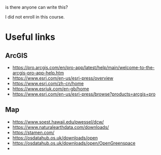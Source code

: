 is there anyone can write this?

I did not enroll in this course.
# Useful links

## ArcGIS
- https://pro.arcgis.com/en/pro-app/latest/help/main/welcome-to-the-arcgis-pro-app-help.htm
- https://www.esri.com/en-us/esri-press/overview
- https://www.esri.com/zh-cn/home
- https://www.esriuk.com/en-gb/home
- https://www.esri.com/en-us/esri-press/browse?products=arcgis+pro

## Map
- https://www.soest.hawaii.edu/pwessel/dcw/
- https://www.naturalearthdata.com/downloads/
- https://stamen.com/
- https://osdatahub.os.uk/downloads/open
- https://osdatahub.os.uk/downloads/open/OpenGreenspace
- 


